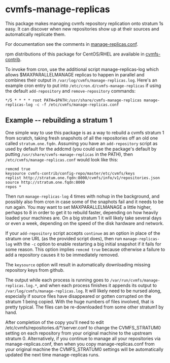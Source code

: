 # cvmfs-manage-replicas

This package makes managing cvmfs repository replication onto stratum 1s easy.
It can discover when new repositories show up at their sources and
automatically replicate them.

For documentation see the comments in
[manage-replicas.conf](https://github.com/cvmfs-contrib/cvmfs-manage-replicas/blob/master/manage-replicas.conf).

rpm distributions of this package for CentOS/RHEL are available in
[cvmfs-contrib](https://cvmfs-contrib.githup.io).

To invoke from cron, use the additional script manage-replicas-log which
allows $MAXPARALLELMANAGE replicas to happen in parallel and combines
their output in `/var/log/cvmfs/manage-replicas.log`.  Here's an example
cron entry to put into `/etc/cron.d/cvmfs-manage-replicas` if using the
default `add-repository` and `remove-repository` commands:
```
*/5 * * * * root PATH=$PATH:/usr/share/cvmfs-manage-replicas manage-replicas-log -c -f /etc/cvmfs/manage-replicas.conf
```

## Example -- rebuilding a stratum 1

One simple way to use this package is as a way to rebuild a cvmfs
stratum 1 from scratch, taking fresh snapshots of all the repositories
off an old one called `stratum.one.fqdn`.
Assuming you have an `add-repository` script as used by default for the
addcmd (you could use the package's default by putting
`/usr/share/cvmfs-manage-replicas` in the PATH), then
`/etc/cvmfs/manage-replicas.conf` would look like this:
```
remcmd true
keysource cvmfs-contrib/config-repo/master/etc/cvmfs/keys
replist http://stratum.one.fqdn:8000/cvmfs/info/v1/repositories.json
source http://stratum.one.fqdn:8000
repos *
```
Then run `manage-replicas-log` 4 times with nohup in the background, and
possibly also from cron in case some of the snaphots fail and it needs
to be run again.
You may want to set MAXPARALLELMANAGE a little higher, perhaps to 8 in
order to get it to rebuild faster, depending on how heavily loaded your
machines are.
On a big stratum 1 it will likely take several days or even a week,
depending on the speed of the disk hardware and network. 

If your `add-repository` script accepts `continue` as an option in place
of the stratum one URL (as the provided script does), then run
`manage-replicas-log` with the `-c` option to enable restarting a big
initial snapshot if it fails for some reason.
This option implies `remcmd true` because otherwise a failure to add a
repository causes it to be immediately removed.

The `keysource` option will result in automatically downloading missing
repository keys from github.

The output while each process is running goes to
`/var/run/cvmfs/manage-replicas.log.*`, and when each process finishes
it appends its output to `/var/log/cvmfs/manage-replicas.log`.
It will likely need to be nursed along, especially if source files have
disappeared or gotten corrupted on the stratum 1 being copied.
With the huge numbers of files involved, that is pretty typical.
The files can be re-downloaded from some other stratum1 by hand.

After completion of the copy you'll need to edit
/etc/cvmfs/repositories.d/*/server.conf to change the CVMFS_STRATUM0 setting
on each repository from your original machine to the upstream stratum 0.
Alternatively, if you continue to manage all your repositories via
manage-replicas.conf, then when you copy manage-replicas.conf from your
original machine the CVMFS_STRATUM0 settings will be automatically
updated the next time manage-replicas runs.
